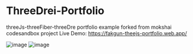 # ThreeDrei-Portfolio
threeJs-threeFiber-threeDre portfolio example forked from mokshai codesandbox project
Live Demo: https://fakgun-theejs-portfolio.web.app/

![image](https://user-images.githubusercontent.com/45063194/176493818-cf221ce2-70b9-4948-8ffd-8900b013e804.png)
![image](https://user-images.githubusercontent.com/45063194/176493935-2254e200-de2b-4ab3-a993-71531bec535d.png)
